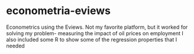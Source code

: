 # econometria-eviews
Econometrics using the Eviews. Not my favorite platform, but it worked for solving my problem- measuring the impact of oil prices on employment
 I also included some R to show some of the regression properties that I needed


